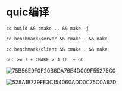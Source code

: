 # quic编译

```
cd build && cmake .. && make -j

cd benchmark/server && cmake . && make 

cd benchmark/client && cmake . && make

GCC >= 7 + CMAKE > 3.10  + GO
```

![75B56E9F0F20B6DA76E4D009F55275C0](https://user-images.githubusercontent.com/17688273/173582758-03651485-fe60-4b48-9480-3d16ba2947f9.jpg)


![528A1B739FE3C154060ADD0C75C0A87D](https://user-images.githubusercontent.com/17688273/173582889-432e3ae9-cadc-4419-bb03-ad1f17f9a137.jpg)

